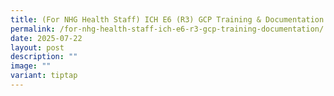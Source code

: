 ```yaml
---
title: (For NHG Health Staff) ICH E6 (R3) GCP Training & Documentation
permalink: /for-nhg-health-staff-ich-e6-r3-gcp-training-documentation/
date: 2025-07-22
layout: post
description: ""
image: ""
variant: tiptap
---
```

